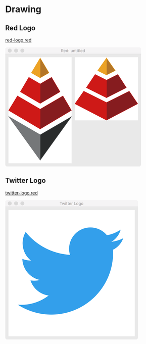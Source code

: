 # Drawing

## Red Logo

[red-logo.red](red-logo.red)

![red-logo](red-logo.png)

## Twitter Logo

[twitter-logo.red](twitter-logo.red)

![twitter-logo](twitter-logo.png)

